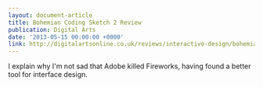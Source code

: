 ```yaml
---
layout: document-article
title: Bohemian Coding Sketch 2 Review
publication: Digital Arts
date: '2013-05-15 00:00:00 +0000'
link: http://digitalartsonline.co.uk/reviews/interactive-design/bohemian-coding-sketch-2-review/
---
```

I explain why I'm not sad that Adobe killed Fireworks, having found a better tool for interface design.